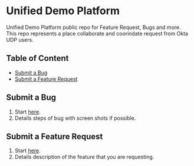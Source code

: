 # Unified Demo Platform 
Unified Demo Platform public repo for Feature Request, Bugs and more. This repo represents a place collaborate and coorindate request from Okta UDP users.

## Table of Content

* [Submit a Bug](#submit-a-bug)
* [Submit a Feature Request](#submit-a-feature-request)

## Submit a Bug

1. Start [here]().
2. Details steps of bug with screen shots if possible.

## Submit a Feature Request

1. Start [here]().
2. Details description of the feature that you are requesting.

